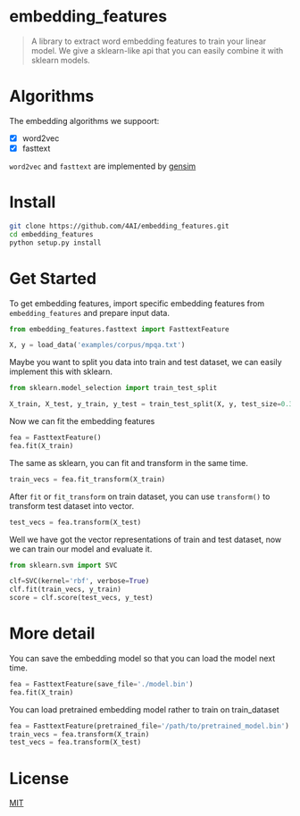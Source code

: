 # embedding_features

> A library to extract word embedding features to train your linear model. 
> We give a sklearn-like api that you can easily combine it with sklearn models.

# Algorithms
The embedding algorithms we suppoort:

- [x] word2vec
- [x] fasttext

`word2vec` and `fasttext` are implemented by [gensim](https://github.com/RaRe-Technologies/gensim)

# Install

```bash
git clone https://github.com/4AI/embedding_features.git
cd embedding_features
python setup.py install
```

# Get Started

To get embedding features, import specific embedding features  from  `embedding_features` and prepare input data.

```python
from embedding_features.fasttext import FasttextFeature

X, y = load_data('examples/corpus/mpqa.txt')
```

Maybe you want to split you data into train and test dataset, we can easily implement this with sklearn.

```python
from sklearn.model_selection import train_test_split

X_train, X_test, y_train, y_test = train_test_split(X, y, test_size=0.3, random_state=42)
```

Now we can fit the embedding features

```python
fea = FasttextFeature()
fea.fit(X_train)
```

The same as sklearn, you can fit and transform in the same time.

```python
train_vecs = fea.fit_transform(X_train)
```

After `fit` or `fit_transform` on train dataset, you can use `transform()` to transform test dataset into vector.

```python
test_vecs = fea.transform(X_test)
```

Well we have got the vector representations of train and test dataset, now we can train our model and evaluate it.

```python
from sklearn.svm import SVC

clf=SVC(kernel='rbf', verbose=True)
clf.fit(train_vecs, y_train)
score = clf.score(test_vecs, y_test)
```

# More detail

You can save the embedding model so that you can load the model next time.

```python
fea = FasttextFeature(save_file='./model.bin')
fea.fit(X_train)
```

You can load pretrained embedding model rather to train on train_dataset

```python
fea = FasttextFeature(pretrained_file='/path/to/pretrained_model.bin')
train_vecs = fea.transform(X_train)
test_vecs = fea.transform(X_test)
```

# License

[MIT](https://github.com/4AI/embedding_features/blob/master/LICENSE)
